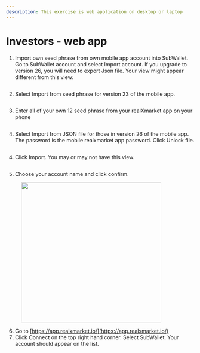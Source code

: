 ```yaml
---
description: This exercise is web application on desktop or laptop
---
```


# Investors - web app

1. Import own seed phrase from own mobile app account into SubWallet. Go to SubWallet account and select Import account. If you upgrade to version 26, you will need to export Json file. Your view might appear different from this view:&#x20;

<figure><img src="../../../.gitbook/assets/image (61).png" alt=""><figcaption></figcaption></figure>

2. Select Import from seed phrase for version 23 of the mobile app.

<figure><img src="../../../.gitbook/assets/image (62).png" alt=""><figcaption></figcaption></figure>



3. Enter all of your own 12 seed phrase from your realXmarket app on your phone

<figure><img src="../../../.gitbook/assets/image (63).png" alt=""><figcaption></figcaption></figure>

4. Select Import from JSON file for those in version 26 of the mobile app. The password is the mobile realxmarket app password. Click Unlock file.

<figure><img src="../../../.gitbook/assets/image (69).png" alt=""><figcaption></figcaption></figure>

4. Click Import. You may or may not have this view.

<figure><img src="../../../.gitbook/assets/image (64).png" alt=""><figcaption></figcaption></figure>

5. Choose your account name and click confirm.

<figure><img src="../../../.gitbook/assets/image (65).png" alt="" width="375"><figcaption></figcaption></figure>

6. Go to [https://app.realxmarket.io/](https://app.realxmarket.io/)
7. Click Connect on the top right hand corner. Select SubWallet. Your account should appear on the list.

<figure><img src="../../../.gitbook/assets/image (67).png" alt=""><figcaption></figcaption></figure>

